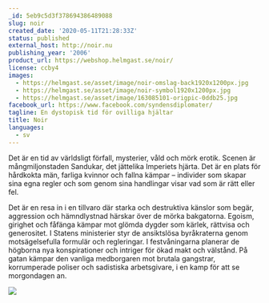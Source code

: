```yaml
---
_id: 5eb9c5d3f378694386489088
slug: noir
created_date: '2020-05-11T21:28:33Z'
status: published
external_host: http://noir.nu
publishing_year: '2006'
product_url: https://webshop.helmgast.se/noir/
license: ccby4
images:
  - https://helmgast.se/asset/image/noir-omslag-back1920x1200px.jpg
  - https://helmgast.se/asset/image/noir-symbol1920x1200px.jpg
  - https://helmgast.se/asset/image/163085101-origpic-0ddb25.jpg
facebook_url: https://www.facebook.com/syndensdiplomater/
tagline: En dystopisk tid för ovilliga hjältar
title: Noir
languages:
  - sv
---
```

Det är en tid av världsligt förfall, mysterier, våld och mörk erotik. Scenen är mångmiljonstaden Sandukar, det jättelika Imperiets hjärta. Det är en plats för hårdkokta män, farliga kvinnor och fallna kämpar – individer som skapar sina egna regler och som genom sina handlingar visar vad som är rätt eller fel.

Det är en resa in i en tillvaro där starka och destruktiva känslor som begär, aggression och hämndlystnad härskar över de mörka bakgatorna. Egoism, girighet och fåfänga kämpar mot glömda dygder som kärlek, rättvisa och generositet. I Statens ministerier styr de ansiktslösa byråkraterna genom motsägelsefulla formulär och regleringar. I festvåningarna planerar de högborna nya konspirationer och intriger för ökad makt och välstånd. På gatan kämpar den vanliga medborgaren mot brutala gangstrar, korrumperade poliser och sadistiska arbetsgivare, i en kamp för att se morgondagen an.

[![](https://helmgast.se/asset/image/noir-banner2.gif)](http://noir.nu)
